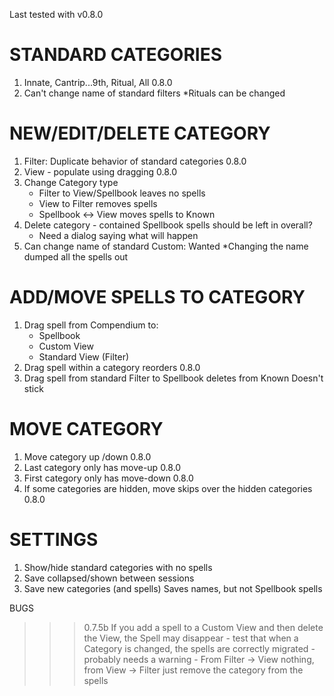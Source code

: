 Last tested with v0.8.0

# STANDARD CATEGORIES
1.  Innate, Cantrip...9th, Ritual, All			0.8.0
2. Can't change name of standard filters			*Rituals can be changed			


# NEW/EDIT/DELETE CATEGORY
1. Filter: Duplicate behavior of standard categories		0.8.0
2. View - populate using dragging 			0.8.0
3. Change Category type
	- Filter to View/Spellbook leaves no spells
	- View to Filter removes spells
	- Spellbook <-> View moves spells to Known
4.  Delete category - contained Spellbook spells should be left in overall?
    - Need a dialog saying what will happen
5. Can change name of standard Custom: Wanted		*Changing the name dumped all the spells out

# ADD/MOVE SPELLS TO CATEGORY
1.  Drag spell from Compendium to:
    - Spellbook
    - Custom View
    - Standard View (Filter)
2. Drag spell within a category reorders				0.8.0
3. Drag spell from standard Filter to Spellbook deletes from Known	Doesn't stick

# MOVE CATEGORY
1. Move category up	/down					0.8.0
2. Last category only has move-up				0.8.0
3. First category only has move-down				0.8.0
4. If some categories are hidden, move skips over the hidden categories	0.8.0
    
#  SETTINGS
1. Show/hide standard categories with no spells
2. Save collapsed/shown between sessions
3. Save new categories (and spells)				Saves names, but not Spellbook spells

BUGS
>>> 0.7.5b If you add a spell to a Custom View and then delete the View, the Spell may disappear
    - test that when a Category is changed, the spells are correctly migrated
    - probably needs a warning
    - From Filter -> View nothing, from View -> Filter just remove the category from the spells